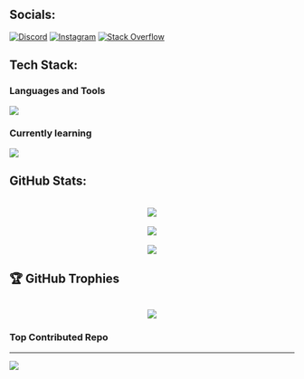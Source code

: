 ## Socials:
[![Discord](https://img.shields.io/badge/Discord-%237289DA.svg?logo=discord&logoColor=white)](https://discord.gg/https://discord.com/invite/HsTxB6z5) [![Instagram](https://img.shields.io/badge/Instagram-%23E4405F.svg?logo=Instagram&logoColor=white)](https://instagram.com/babislz) [![Stack Overflow](https://img.shields.io/badge/-Stackoverflow-FE7A16?logo=stack-overflow&logoColor=white)](https://stackoverflow.com/users/24804463) 

##  Tech Stack:
<h3>Languages and Tools</h3>
  <img src="https://skillicons.dev/icons?i=c,java, cpp,py,bootstrap,firebase,mysql,css,html,figma,arduino,git,vscode,markdown,github"/>
<h3>Currently learning</h3>
  <img src="https://skillicons.dev/icons?i=js,nodejs,linux,npm,ubuntu,powershell"/>


##  GitHub Stats:
<div align='center'>
  <br/>
  <img src="https://github-readme-streak-stats.herokuapp.com/?user=babislz&theme=radical&hide_border=false"/>
  <br/>
  <br/>
  <img src="https://github-readme-stats.vercel.app/api?username=babislz&theme=radical&hide_border=false&include_all_commits=true&count_private=true" />
  <br/>
  <br/>
  <img src="https://github-readme-stats.vercel.app/api/top-langs/?username=babislz&theme=radical&hide_border=false&include_all_commits=true&count_private=true&layout=compact"/>
</div>

## 🏆 GitHub Trophies
<div align='center'>
  <br/>
  <img src="https://github-contributor-stats.vercel.app/api?username=babislz&limit=5&theme=dark&combine_all_yearly_contributions=true" />
</div>

###  Top Contributed Repo


---
[![](https://visitcount.itsvg.in/api?id=babislz&icon=0&color=0)](https://visitcount.itsvg.in)

<!-- Proudly created with GPRM ( https://gprm.itsvg.in ) -->
